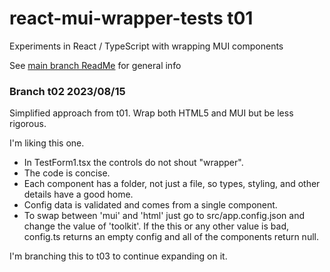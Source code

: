 # react-mui-wrapper-tests t01
Experiments in React / TypeScript with wrapping MUI components

See [main branch ReadMe](https://github.com/TonyGravagno/react-mui-wrapper-tests/tree/main) for general info

### Branch t02 2023/08/15

Simplified approach from t01. Wrap both HTML5 and MUI but be less rigorous.

I'm liking this one.

- In TestForm1.tsx the controls do not shout "wrapper".
- The code is concise.
- Each component has a folder, not just a file, so types, styling, and other details have a good home.
- Config data is validated and comes from a single component.
- To swap between 'mui' and 'html' just go to src/app.config.json and change the value of 'toolkit'. If the this or any other value is bad, config.ts returns an empty config and all of the components return null.

I'm branching this to t03 to continue expanding on it.

